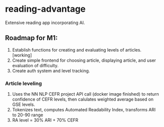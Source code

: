 # reading-advantage
Extensive reading app incorporating AI.

## Roadmap for M1:
1. Establish functions for creating and evaluating levels of articles. [working]
2. Create simple frontend for choosing article, displaying article, and user evaluation of difficulty.
3. Create auth system and level tracking.

### Article leveling
1. Uses the NN NLP CEFR project API call (docker image finished) to return confidence of CEFR levels, then calulates weighted average based on GSE levels.
2. Tokenizes text, computes Automated Readability Index, transforms ARI to 20-90 range
3. RA level = 30% ARI + 70% CEFR

```
